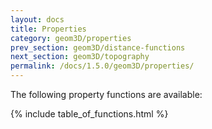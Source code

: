 ```yaml
---
layout: docs
title: Properties
category: geom3D/properties
prev_section: geom3D/distance-functions
next_section: geom3D/topography
permalink: /docs/1.5.0/geom3D/properties/
---
```


The following property functions are available:

{% include table_of_functions.html %}
